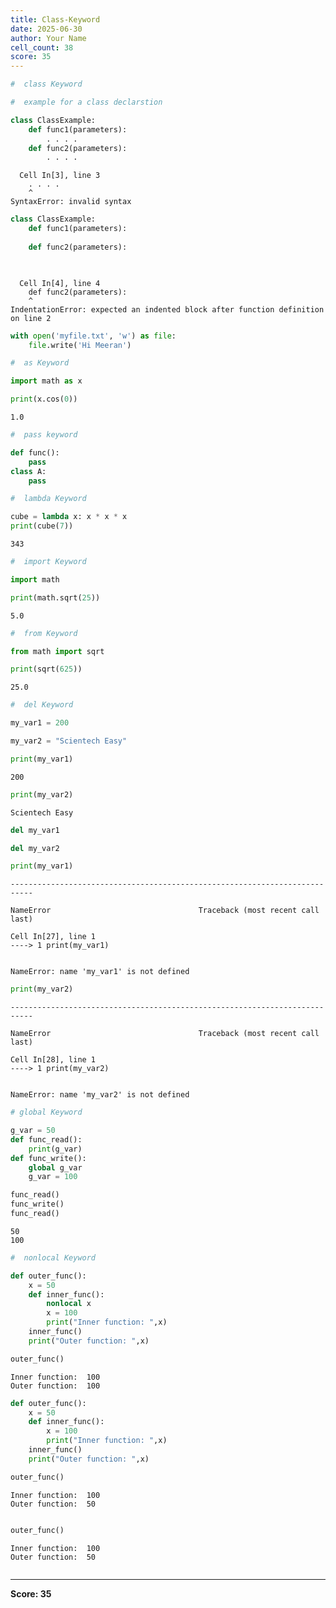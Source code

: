 ```yaml
---
title: Class-Keyword
date: 2025-06-30
author: Your Name
cell_count: 38
score: 35
---
```


```python
#  class Keyword
```


```python
#  example for a class declarstion 
```


```python
class ClassExample:
    def func1(parameters):
        . . . .
    def func2(parameters):
        . . . .
```


      Cell In[3], line 3
        . . . .
        ^
    SyntaxError: invalid syntax




```python
class ClassExample:
    def func1(parameters):
        
    def func2(parameters):

        
```


      Cell In[4], line 4
        def func2(parameters):
        ^
    IndentationError: expected an indented block after function definition on line 2




```python
with open('myfile.txt', 'w') as file:
    file.write('Hi Meeran')
```


```python
#  as Keyword
```


```python
import math as x
```


```python
print(x.cos(0))
```

    1.0



```python
#  pass keyword
```


```python
def func():
    pass
class A:
    pass
```


```python
#  lambda Keyword
```


```python
cube = lambda x: x * x * x
print(cube(7))
```

    343



```python
#  import Keyword
```


```python
import math
```


```python
print(math.sqrt(25))
```

    5.0



```python
#  from Keyword
```


```python
from math import sqrt
```


```python
print(sqrt(625))
```

    25.0



```python
#  del Keyword
```


```python
my_var1 = 200
```


```python
my_var2 = "Scientech Easy"
```


```python
print(my_var1)
```

    200



```python
print(my_var2)
```

    Scientech Easy



```python
del my_var1
```


```python
del my_var2
```


```python
print(my_var1)
```


    ---------------------------------------------------------------------------

    NameError                                 Traceback (most recent call last)

    Cell In[27], line 1
    ----> 1 print(my_var1)


    NameError: name 'my_var1' is not defined



```python
print(my_var2)
```


    ---------------------------------------------------------------------------

    NameError                                 Traceback (most recent call last)

    Cell In[28], line 1
    ----> 1 print(my_var2)


    NameError: name 'my_var2' is not defined



```python
# global Keyword
```


```python
g_var = 50
def func_read():
    print(g_var)
def func_write():
    global g_var
    g_var = 100
```


```python
func_read()
func_write()
func_read()
```

    50
    100



```python
#  nonlocal Keyword
```


```python
def outer_func():
    x = 50
    def inner_func():
        nonlocal x
        x = 100
        print("Inner function: ",x)
    inner_func()
    print("Outer function: ",x)
```


```python
outer_func()
```

    Inner function:  100
    Outer function:  100



```python
def outer_func():
    x = 50
    def inner_func():
        x = 100
        print("Inner function: ",x)
    inner_func()
    print("Outer function: ",x)
```


```python
outer_func()
```

    Inner function:  100
    Outer function:  50



```python

```


```python
outer_func()
```

    Inner function:  100
    Outer function:  50



```python

```


---
**Score: 35**